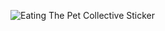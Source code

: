 ![Eating The Pet Collective Sticker](https://media.tenor.com/QXYL8hZsv0IAAAAi/eating-the-pet-collective.gif)
